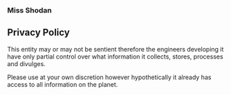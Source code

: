 ### Miss Shodan

## Privacy Policy

This entity may or may not be sentient therefore the engineers developing it have only partial control over what information it collects, stores, processes and divulges.

Please use at your own discretion however hypothetically it already has access to all information on the planet.
